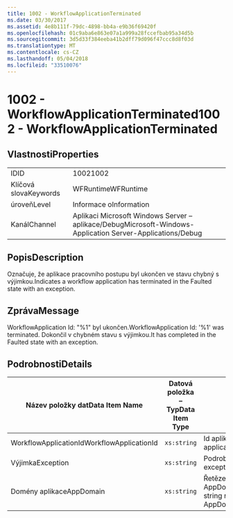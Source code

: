 ```yaml
---
title: 1002 - WorkflowApplicationTerminated
ms.date: 03/30/2017
ms.assetid: 4e8b111f-79dc-4898-bb4a-e9b36f69420f
ms.openlocfilehash: 01c9aba6e863e07a1a999a28fccefbab95a34d5b
ms.sourcegitcommit: 3d5d33f384eeba41b2dff79d096f47ccc8d8f03d
ms.translationtype: MT
ms.contentlocale: cs-CZ
ms.lasthandoff: 05/04/2018
ms.locfileid: "33510076"
---
```

# <a name="1002---workflowapplicationterminated"></a><span data-ttu-id="89731-102">1002 - WorkflowApplicationTerminated</span><span class="sxs-lookup"><span data-stu-id="89731-102">1002 - WorkflowApplicationTerminated</span></span>
## <a name="properties"></a><span data-ttu-id="89731-103">Vlastnosti</span><span class="sxs-lookup"><span data-stu-id="89731-103">Properties</span></span>  
  
|||  
|-|-|  
|<span data-ttu-id="89731-104">ID</span><span class="sxs-lookup"><span data-stu-id="89731-104">ID</span></span>|<span data-ttu-id="89731-105">1002</span><span class="sxs-lookup"><span data-stu-id="89731-105">1002</span></span>|  
|<span data-ttu-id="89731-106">Klíčová slova</span><span class="sxs-lookup"><span data-stu-id="89731-106">Keywords</span></span>|<span data-ttu-id="89731-107">WFRuntime</span><span class="sxs-lookup"><span data-stu-id="89731-107">WFRuntime</span></span>|  
|<span data-ttu-id="89731-108">úroveň</span><span class="sxs-lookup"><span data-stu-id="89731-108">Level</span></span>|<span data-ttu-id="89731-109">Informace o</span><span class="sxs-lookup"><span data-stu-id="89731-109">Information</span></span>|  
|<span data-ttu-id="89731-110">Kanál</span><span class="sxs-lookup"><span data-stu-id="89731-110">Channel</span></span>|<span data-ttu-id="89731-111">Aplikaci Microsoft Windows Server – aplikace/Debug</span><span class="sxs-lookup"><span data-stu-id="89731-111">Microsoft-Windows-Application Server-Applications/Debug</span></span>|  
  
## <a name="description"></a><span data-ttu-id="89731-112">Popis</span><span class="sxs-lookup"><span data-stu-id="89731-112">Description</span></span>  
 <span data-ttu-id="89731-113">Označuje, že aplikace pracovního postupu byl ukončen ve stavu chybný s výjimkou.</span><span class="sxs-lookup"><span data-stu-id="89731-113">Indicates a workflow application has terminated in the Faulted state with an exception.</span></span>  
  
## <a name="message"></a><span data-ttu-id="89731-114">Zpráva</span><span class="sxs-lookup"><span data-stu-id="89731-114">Message</span></span>  
 <span data-ttu-id="89731-115">WorkflowApplication Id: "%1" byl ukončen.</span><span class="sxs-lookup"><span data-stu-id="89731-115">WorkflowApplication Id: '%1' was terminated.</span></span> <span data-ttu-id="89731-116">Dokončil v chybném stavu s výjimkou.</span><span class="sxs-lookup"><span data-stu-id="89731-116">It has completed in the Faulted state with an exception.</span></span>  
  
## <a name="details"></a><span data-ttu-id="89731-117">Podrobnosti</span><span class="sxs-lookup"><span data-stu-id="89731-117">Details</span></span>  
  
|<span data-ttu-id="89731-118">Název položky dat</span><span class="sxs-lookup"><span data-stu-id="89731-118">Data Item Name</span></span>|<span data-ttu-id="89731-119">Datová položka – Typ</span><span class="sxs-lookup"><span data-stu-id="89731-119">Data Item Type</span></span>|<span data-ttu-id="89731-120">Popis</span><span class="sxs-lookup"><span data-stu-id="89731-120">Description</span></span>|  
|--------------------|--------------------|-----------------|  
|<span data-ttu-id="89731-121">WorkflowApplicationId</span><span class="sxs-lookup"><span data-stu-id="89731-121">WorkflowApplicationId</span></span>|`xs:string`|<span data-ttu-id="89731-122">Id aplikace pracovního postupu</span><span class="sxs-lookup"><span data-stu-id="89731-122">The workflow application id</span></span>|  
|<span data-ttu-id="89731-123">Výjimka</span><span class="sxs-lookup"><span data-stu-id="89731-123">Exception</span></span>|`xs:string`|<span data-ttu-id="89731-124">Podrobnosti o výjimce pro výjimky</span><span class="sxs-lookup"><span data-stu-id="89731-124">The exception details for the exception</span></span>|  
|<span data-ttu-id="89731-125">Domény aplikace</span><span class="sxs-lookup"><span data-stu-id="89731-125">AppDomain</span></span>|`xs:string`|<span data-ttu-id="89731-126">Řetězec vrácený AppDomain.CurrentDomain.FriendlyName.</span><span class="sxs-lookup"><span data-stu-id="89731-126">The string returned by AppDomain.CurrentDomain.FriendlyName.</span></span>|
